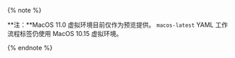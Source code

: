 {% note %}

**注：**MacOS 11.0 虚拟环境目前仅作为预览提供。 `macos-latest` YAML 工作流程标签仍使用 MacOS 10.15 虚拟环境。

{% endnote %}
